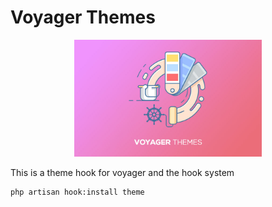 # Voyager Themes

<p align="center"><a href="https://laravelvoyager.com/" target="_blank"><img width="300" src="/cover.jpg?raw=true"></a></p>

This is a theme hook for voyager and the hook system

```bash
php artisan hook:install theme
```
